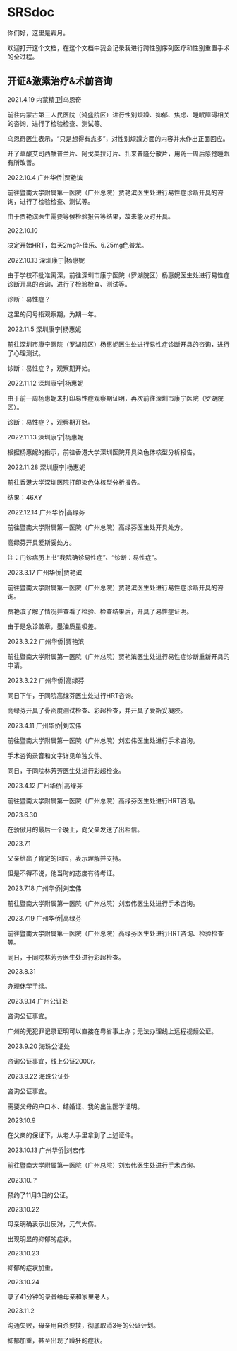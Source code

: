 # SRSdoc

你们好，这里是霜月。

欢迎打开这个文档，在这个文档中我会记录我进行跨性别序列医疗和性别重置手术的全过程。

## 开证&激素治疗&术前咨询

2021.4.19 内蒙精卫|乌恩奇

前往内蒙古第三人民医院（鸿盛院区）进行性别烦躁、抑郁、焦虑、睡眠障碍相关的咨询，进行了检验检查、测试等。

乌恩奇医生表示，“只是想得有点多”，对性别烦躁方面的内容并未作出正面回应。

开了草酸艾司西酞普兰片、阿戈美拉汀片、扎来普隆分散片，用药一周后感觉睡眠有所改善。


2022.10.4 广州华侨|贾艳滨

前往暨南大学附属第一医院（广州总院）贾艳滨医生处进行易性症诊断开具的咨询，进行了检验检查、测试等。

由于贾艳滨医生需要等候检验报告等结果，故未能及时开具。


2022.10.10

决定开始HRT，每天2mg补佳乐、6.25mg色普龙。


2022.10.13 深圳康宁|杨惠妮

由于学校不批准离深，前往深圳市康宁医院（罗湖院区）杨惠妮医生处进行易性症诊断开具的咨询，进行了检验检查、测试等。

诊断：易性症？

这里的问号指观察期，为期一年。


2022.11.5 深圳康宁|杨惠妮

前往深圳市康宁医院（罗湖院区）杨惠妮医生处进行易性症诊断开具的咨询，进行了心理测试。

诊断：易性症？，观察期开始。


2022.11.12 深圳康宁|杨惠妮

由于前一周杨惠妮未打印易性症观察期证明，再次前往深圳市康宁医院（罗湖院区）。

诊断：易性症？，观察期开始。


2022.11.13 深圳康宁|杨惠妮

根据杨惠妮的指示，前往香港大学深圳医院开具染色体核型分析报告。


2022.11.28 深圳康宁|杨惠妮

前往香港大学深圳医院打印染色体核型分析报告。

结果：46XY


2022.12.14 广州华侨|高绿芬

前往暨南大学附属第一医院（广州总院）高绿芬医生处开具处方。

高绿芬开具爱斯妥处方。

注：门诊病历上书“我院确诊易性症”、“诊断：易性症”。


2023.3.17 广州华侨|贾艳滨

前往暨南大学附属第一医院（广州总院）贾艳滨医生处进行易性症诊断开具的咨询。

贾艳滨了解了情况并查看了检验、检查结果后，开具了易性症证明。

由于是急诊盖章，墨油质量极差。


2023.3.22 广州华侨|贾艳滨

前往暨南大学附属第一医院（广州总院）贾艳滨医生处进行易性症诊断重新开具的申请。


2023.3.22 广州华侨|高绿芬

同日下午，于同院高绿芬医生处进行HRT咨询。

高绿芬开具了骨密度测试检查、彩超检查，并开具了爱斯妥凝胶。


2023.4.11 广州华侨|刘宏伟

前往暨南大学附属第一医院（广州总院）刘宏伟医生处进行手术咨询。

手术咨询录音和文字详见单独文件。

同日，于同院林芳芳医生处进行彩超检查。


2023.4.12 广州华侨|高绿芬

前往暨南大学附属第一医院（广州总院）高绿芬医生处进行HRT咨询。


2023.6.30

在骄傲月的最后一个晚上，向父亲发送了出柜信。


2023.7.1

父亲给出了肯定的回应，表示理解并支持。

但是不得不说，他当时的态度有待考证。


2023.7.18 广州华侨|刘宏伟

前往暨南大学附属第一医院（广州总院）刘宏伟医生处进行手术咨询。


2023.7.19 广州华侨|高绿芬

前往暨南大学附属第一医院（广州总院）高绿芬医生处进行HRT咨询、检验检查等。

同日，于同院林芳芳医生处进行彩超检查。


2023.8.31

办理休学手续。


2023.9.14 广州公证处

咨询公证事宜。

广州的无犯罪记录证明可以直接在粤省事上办；无法办理线上远程视频公证。


2023.9.20 海珠公证处

咨询公证事宜，线上公证2000r。


2023.9.22 海珠公证处

咨询公证事宜。

需要父母的户口本、结婚证、我的出生医学证明。


2023.10.9

在父亲的保证下，从老人手里拿到了上述证件。


2023.10.13 广州华侨|刘宏伟

前往暨南大学附属第一医院（广州总院）刘宏伟医生处进行手术咨询。


2023.10.？

预约了11月3日的公证。


2023.10.22

母亲明确表示出反对，元气大伤。

出现明显的抑郁的症状。


2023.10.23

抑郁的症状加重。


2023.10.24

录了41分钟的录音给母亲和家里老人。


2023.11.2

沟通失败，母亲用自杀要挟，彻底取消3号的公证计划。

抑郁加重，甚至出现了躁狂的症状。





















